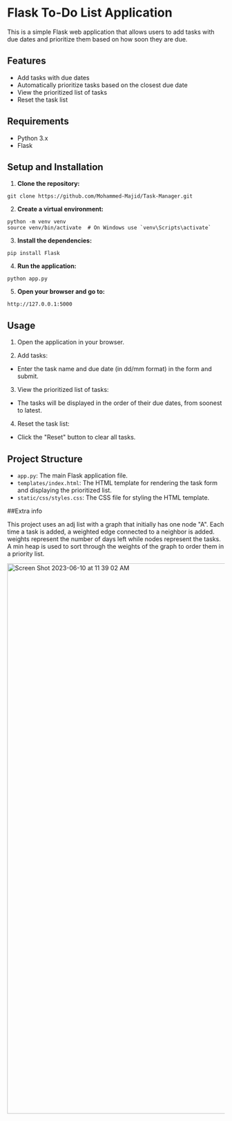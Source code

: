 # Flask To-Do List Application

This is a simple Flask web application that allows users to add tasks with due dates and prioritize them based on how soon they are due. 

## Features

- Add tasks with due dates
- Automatically prioritize tasks based on the closest due date
- View the prioritized list of tasks
- Reset the task list

## Requirements

- Python 3.x
- Flask

## Setup and Installation

1. **Clone the repository:**
```
git clone https://github.com/Mohammed-Majid/Task-Manager.git
```
2. **Create a virtual environment:**
```
python -m venv venv
source venv/bin/activate  # On Windows use `venv\Scripts\activate`
```
3. **Install the dependencies:**
```
pip install Flask
```
4. **Run the application:**
```
python app.py
```
5. **Open your browser and go to:**
```
http://127.0.0.1:5000
```
## Usage

1. Open the application in your browser.
   
2. Add tasks:
  - Enter the task name and due date (in dd/mm format) in the form and submit.
    
3. View the prioritized list of tasks:
  - The tasks will be displayed in the order of their due dates, from soonest to latest.
    
4. Reset the task list:
  - Click the "Reset" button to clear all tasks.
    
## Project Structure

- `app.py`: The main Flask application file.
- `templates/index.html`: The HTML template for rendering the task form and displaying the prioritized list.
- `static/css/styles.css`: The CSS file for styling the HTML template.



##Extra info

This project uses an adj list with a graph that initially has one node "A". 
Each time a task is added, a weighted edge connected to a neighbor is added.
weights represent the number of days left while nodes represent the tasks.
A min heap is used to sort through the weights of the graph to order them in a priority list.



<img width="1274" alt="Screen Shot 2023-06-10 at 11 39 02 AM" src="https://github.com/Mohammed-Majid/Task-Manager/assets/136110323/f46ffdd8-bc92-4edf-a912-ad90dd2cf90e">
